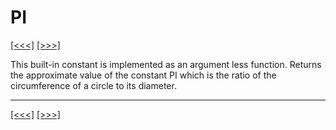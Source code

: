 # PI

[\[\<\<\<\]](ug_25.157.md) [\[\>\>\>\]](ug_25.159.md)

This built-in constant is implemented as an argument less function.
Returns the approximate value of the constant PI which is the ratio of
the circumference of a circle to its diameter.

-----

[\[\<\<\<\]](ug_25.157.md) [\[\>\>\>\]](ug_25.159.md)
